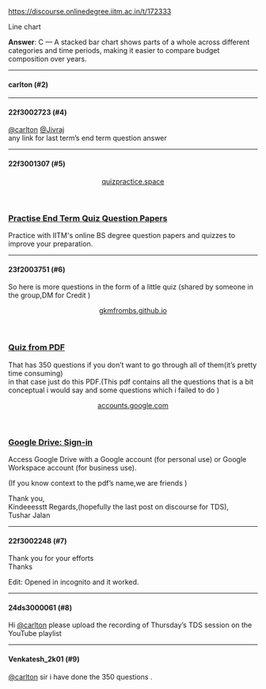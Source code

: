 https://discourse.onlinedegree.iitm.ac.in/t/172333

Line chart</li>
</ul>
<p><strong>Answer</strong>: C — A stacked bar chart shows parts of a whole across different categories and time periods, making it easier to compare budget composition over years.</p><hr>

<h4>carlton (#2)</h4>
<hr>

<h4>22f3002723 (#4)</h4>
<p><a class="mention" href="/u/carlton">@carlton</a> <a class="mention" href="/u/jivraj">@Jivraj</a><br/>
any link for last term’s end term question answer</p><hr>

<h4>22f3001307 (#5)</h4>
<aside class="onebox allowlistedgeneric" data-onebox-src="https://quizpractice.space/exam/7a6ff569-f50c-40e7-a08b-f5c334392600">
<header class="source">

<a href="https://quizpractice.space/exam/7a6ff569-f50c-40e7-a08b-f5c334392600" rel="noopener nofollow ugc" target="_blank">quizpractice.space</a>
</header>
<article class="onebox-body">
<div class="aspect-image" style="--aspect-ratio:690/362;"></div>
<h3><a href="https://quizpractice.space/exam/7a6ff569-f50c-40e7-a08b-f5c334392600" rel="noopener nofollow ugc" target="_blank">Practise End Term Quiz Question Papers</a></h3>
<p>Practice with IITM's online BS degree question papers and quizzes to improve your preparation.</p>
</article>
<div class="onebox-metadata">
</div>
<div style="clear: both"></div>
</aside>
<hr>

<h4>23f2003751 (#6)</h4>
<p>So here is more questions in the form of a little quiz (shared by someone in the group,DM for Credit )</p><aside class="onebox allowlistedgeneric" data-onebox-src="https://gkmfrombs.github.io/tds_quiz/">
<header class="source">
<a href="https://gkmfrombs.github.io/tds_quiz/" rel="noopener nofollow ugc" target="_blank">gkmfrombs.github.io</a>
</header>
<article class="onebox-body">
<h3><a href="https://gkmfrombs.github.io/tds_quiz/" rel="noopener nofollow ugc" target="_blank">Quiz from PDF</a></h3>
</article>
<div class="onebox-metadata">
</div>
<div style="clear: both"></div>
</aside>
<p>That has 350 questions if you don’t want to go through all of them(it’s pretty time consuming)<br/>
in that case just do this PDF.(This pdf contains all the questions that is a bit conceptual i would say and some questions which i failed to do  )</p>
<aside class="onebox allowlistedgeneric" data-onebox-src="https://accounts.google.com/v3/signin/identifier?continue=https%3A%2F%2Fdrive.google.com%2Ffile%2Fd%2F1TdXX4mcWaA-ugY9nL0hm1zTa_SJGic3T%2Fview%3Fusp%3Dsharing&amp;followup=https%3A%2F%2Fdrive.google.com%2Ffile%2Fd%2F1TdXX4mcWaA-ugY9nL0hm1zTa_SJGic3T%2Fview%3Fusp%3Dsharing&amp;ifkv=AXH0vVsCl9rHQxcRPKDEBdF3oOkGtLRjZ-BFKdcccxSGUFkdSijsEgmjtYG0tuTwCSdBHRs3zNjm3g&amp;osid=1&amp;passive=1209600&amp;service=wise&amp;flowName=GlifWebSignIn&amp;flowEntry=ServiceLogin&amp;dsh=S-1894439260%3A1744401916671974">
<header class="source">
<a href="https://accounts.google.com/v3/signin/identifier?continue=https%3A%2F%2Fdrive.google.com%2Ffile%2Fd%2F1TdXX4mcWaA-ugY9nL0hm1zTa_SJGic3T%2Fview%3Fusp%3Dsharing&amp;followup=https%3A%2F%2Fdrive.google.com%2Ffile%2Fd%2F1TdXX4mcWaA-ugY9nL0hm1zTa_SJGic3T%2Fview%3Fusp%3Dsharing&amp;ifkv=AXH0vVsCl9rHQxcRPKDEBdF3oOkGtLRjZ-BFKdcccxSGUFkdSijsEgmjtYG0tuTwCSdBHRs3zNjm3g&amp;osid=1&amp;passive=1209600&amp;service=wise&amp;flowName=GlifWebSignIn&amp;flowEntry=ServiceLogin&amp;dsh=S-1894439260%3A1744401916671974" rel="noopener nofollow ugc" target="_blank">accounts.google.com</a>
</header>
<article class="onebox-body">
<h3><a href="https://accounts.google.com/v3/signin/identifier?continue=https%3A%2F%2Fdrive.google.com%2Ffile%2Fd%2F1TdXX4mcWaA-ugY9nL0hm1zTa_SJGic3T%2Fview%3Fusp%3Dsharing&amp;followup=https%3A%2F%2Fdrive.google.com%2Ffile%2Fd%2F1TdXX4mcWaA-ugY9nL0hm1zTa_SJGic3T%2Fview%3Fusp%3Dsharing&amp;ifkv=AXH0vVsCl9rHQxcRPKDEBdF3oOkGtLRjZ-BFKdcccxSGUFkdSijsEgmjtYG0tuTwCSdBHRs3zNjm3g&amp;osid=1&amp;passive=1209600&amp;service=wise&amp;flowName=GlifWebSignIn&amp;flowEntry=ServiceLogin&amp;dsh=S-1894439260%3A1744401916671974" rel="noopener nofollow ugc" target="_blank">Google Drive: Sign-in</a></h3>
<p>Access Google Drive with a Google account (for personal use) or Google Workspace account (for business use).</p>
</article>
<div class="onebox-metadata">
</div>
<div style="clear: both"></div>
</aside>
<p>
(If you know context to the pdf’s name,we are friends )</p>
<p>Thank you,<br/>
Kindeeesstt Regards,(hopefully the last post on discourse for TDS),<br/>
Tushar Jalan</p><hr>

<h4>22f3002248 (#7)</h4>
<p>Thank you for your efforts<br/>
Thanks</p>
<p>Edit: Opened in incognito and it worked.</p><hr>

<h4>24ds3000061 (#8)</h4>
<p>Hi <a class="mention" href="/u/carlton">@carlton</a> please upload the recording of Thursday’s TDS session on the YouTube playlist</p><hr>

<h4>Venkatesh_2k01 (#9)</h4>
<p><a class="mention" href="/u/carlton">@carlton</a> sir i have done the 350 questions .